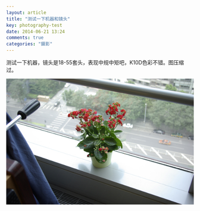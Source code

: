 ```yaml
---
layout: article
title: "测试一下机器和镜头"
key: photography-test
date: 2014-06-21 13:24
comments: true
categories: "摄影"
---
```


  测试一下机器，镜头是18-55套头，表现中规中矩吧，K10D色彩不错。图压缩过。

![](/assets/images/2014/flower.jpg)
